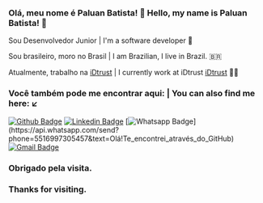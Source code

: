 ### Olá, meu nome é Paluan Batista! 👋 Hello, my name is Paluan Batista! 👋
Sou Desenvolvedor Junior | 
I'm a software developer :robot:


Sou brasileiro, moro no Brasil | 
I am Brazilian, I live in Brazil. 🇧🇷

Atualmente, trabalho na [iDtrust](http://www.idtrust.com.br/) | 
I currently work at iDtrust [iDtrust](http://www.idtrust.com.br/) :man_technologist:

### Você também pode me encontrar aqui: | You can also find me here: :arrow_lower_left:
[![Github Badge](https://img.shields.io/badge/-Github-000?style=flat-square&logo=Github&logoColor=white&link=https://github.com/paluan-dev666)](https://github.com/paluan-dev666)
[![Linkedin Badge](https://img.shields.io/badge/-LinkedIn-blue?style=flat-square&logo=Linkedin&logoColor=white&link=https://www.linkedin.com/in/paluan-batista-software-engineer/)](https://www.linkedin.com/in/paluan-batista-software-engineer/)
[![Whatsapp Badge](https://img.shields.io/badge/-Whatsapp-4CA143?style=flat-square&labelColor=4CA143&logo=whatsapp&logoColor=white&link=https://api.whatsapp.com/send?phone=5516997305457&text=Olá!Te_encontrei_através_do_GitHub.)](https://api.whatsapp.com/send?phone=5516997305457&text=Olá!Te_encontrei_através_do_GitHub)
[![Gmail Badge](https://img.shields.io/badge/-Gmail-c14438?style=flat-square&logo=Gmail&logoColor=white&link=mailto:paluan.desenvolvimento@gmail.com)](mailto:paluan.desenvolvimento@gmail.com)

### Obrigado pela visita.
### Thanks for visiting.
